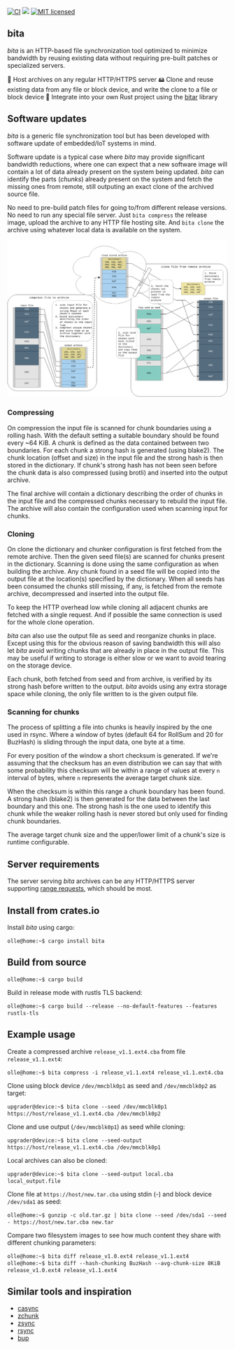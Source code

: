 [![CI](https://github.com/oll3/bita/workflows/CI/badge.svg)](https://github.com/oll3/bita/actions?query=workflow%3ACI)
[![](https://img.shields.io/crates/v/bita.svg)](https://crates.io/crates/bita)
[![MIT licensed](https://img.shields.io/badge/license-MIT-blue.svg)](LICENSE)

## bita

_bita_ is an HTTP-based file synchronization tool optimized to minimize bandwidth by reusing existing data without requiring pre-built patches or specialized servers.

🔗 Host archives on any regular HTTP/HTTPS server
🖴 Clone and reuse existing data from any file or block device, and write the clone to a file or block device
💫 Integrate into your own Rust project using the [bitar](bitar/README.md) library

## Software updates

_bita_ is a generic file synchronization tool but has been developed with software update of embedded/IoT systems in mind.

Software update is a typical case where _bita_ may provide significant bandwidth reductions, where one can expect that a new software image will contain a lot of data already present on the system being updated. _bita_ can identify the parts (_chunks_) already present on the system and fetch the missing ones from remote, still outputing an exact clone of the archived source file.

No need to pre-build patch files for going to/from different release versions. No need to run any special file server.
Just `bita compress` the release image, upload the archive to any HTTP file hosting site. And `bita clone` the archive using whatever local data is available on the system.

![concept](images/concept.png?raw=true)

### Compressing

On compression the input file is scanned for chunk boundaries using a rolling hash. With the default setting a suitable boundary should be found every ~64 KiB. A chunk is defined as the data contained between two boundaries. For each chunk a strong hash is generated (using blake2).
The chunk location (offset and size) in the input file and the strong hash is then stored in the dictionary. If chunk's strong hash has not been seen before the chunk data is also compressed (using brotli) and inserted into the output archive.

The final archive will contain a dictionary describing the order of chunks in the input file and the compressed chunks necessary to rebuild the input file. The archive will also contain the configuration used when scanning input for chunks.

### Cloning

On clone the dictionary and chunker configuration is first fetched from the remote archive. Then the given seed file(s) are scanned for chunks present in the dictionary. Scanning is done using the same configuration as when building the archive.
Any chunk found in a seed file will be copied into the output file at the location(s) specified by the dictionary.
When all seeds has been consumed the chunks still missing, if any, is fetched from the remote archive, decompressed and inserted into the output file.

To keep the HTTP overhead low while cloning all adjacent chunks are fetched with a single request. And if possible the same connection is used for the whole clone operation.

_bita_ can also use the output file as seed and reorganize chunks in place. Except using this for the obvious reason of saving bandwidth this will also let _bita_ avoid writing chunks that are already in place in the output file. This may be useful if writing to storage is either slow or we want to avoid tearing on the storage device.

Each chunk, both fetched from seed and from archive, is verified by its strong hash before written to the output. _bita_ avoids using any extra storage space while cloning, the only file written to is the given output file.

### Scanning for chunks

The process of splitting a file into chunks is heavily inspired by the one used in rsync. Where a window of bytes (default 64 for RollSum and 20 for BuzHash) is sliding through the input data, one byte at a time.

For every position of the window a short checksum is generated. If we're assuming that the checksum has an even distribution we can say that with some probability this checksum will be within a range of values at every `n` interval of bytes, where `n` represents the average target chunk size.

When the checksum is within this range a chunk boundary has been found. A strong hash (blake2) is then generated for the data between the last boundary and this one. The strong hash is the one used to identify this chunk while the weaker rolling hash is never stored but only used for finding chunk boundaries.

The average target chunk size and the upper/lower limit of a chunk's size is runtime configurable.

## Server requirements

The server serving _bita_ archives can be any HTTP/HTTPS server supporting [range requests](https://developer.mozilla.org/en-US/docs/Web/HTTP/Range_requests), which should be most.

## Install from crates.io

Install _bita_ using cargo:

```console
olle@home:~$ cargo install bita
```

## Build from source

```console
olle@home:~$ cargo build
```

Build in release mode with rustls TLS backend:

```console
olle@home:~$ cargo build --release --no-default-features --features rustls-tls
```

## Example usage

Create a compressed archive `release_v1.1.ext4.cba` from file `release_v1.1.ext4`:

```console
olle@home:~$ bita compress -i release_v1.1.ext4 release_v1.1.ext4.cba
```

Clone using block device `/dev/mmcblk0p1` as seed and `/dev/mmcblk0p2` as target:

```console
upgrader@device:~$ bita clone --seed /dev/mmcblk0p1 https://host/release_v1.1.ext4.cba /dev/mmcblk0p2
```

Clone and use output (`/dev/mmcblk0p1`) as seed while cloning:

```console
upgrader@device:~$ bita clone --seed-output https://host/release_v1.1.ext4.cba /dev/mmcblk0p1
```

Local archives can also be cloned:

```console
upgrader@device:~$ bita clone --seed-output local.cba local_output.file
```

Clone file at `https://host/new.tar.cba` using stdin (-) and block device `/dev/sda1` as seed:

```console
olle@home:~$ gunzip -c old.tar.gz | bita clone --seed /dev/sda1 --seed - https://host/new.tar.cba new.tar
```

Compare two filesystem images to see how much content they share with different chunking parameters:

```console
olle@home:~$ bita diff release_v1.0.ext4 release_v1.1.ext4
olle@home:~$ bita diff --hash-chunking BuzHash --avg-chunk-size 8KiB release_v1.0.ext4 release_v1.1.ext4
```

## Similar tools and inspiration

- [casync](https://github.com/systemd/casync)
- [zchunk](https://github.com/zchunk/zchunk)
- [zsync](http://zsync.moria.org.uk)
- [rsync](https://rsync.samba.org/)
- [bup](https://github.com/bup/bup)
